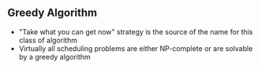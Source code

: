## Greedy Algorithm

- "Take what you can get now" strategy is the source of the name for this class of algorithm
- Virtually all scheduling problems are either NP-complete or are solvable by a greedy algorithm